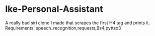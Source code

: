 # Ike-Personal-Assistant
A really bad siri clone I made that scrapes the first H4 tag and prints it. Requirements: speech_recognition,requests,Bs4,pyttsx3
